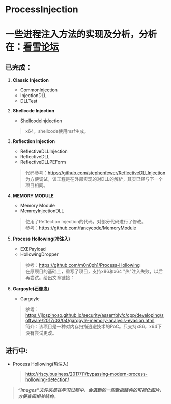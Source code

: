 # **ProcessInjection**

# 一些进程注入方法的实现及分析，分析在：[看雪论坛](https://bbs.pediy.com)


## **已完成**：

1. **Classic Injection**
	* CommonInjection
	* InjectionDLL
	* DLLTest
2. **Shellcode Injection**
	* ShellcodeInjdection
	> x64，shellcode使用msf生成。
3. **Reflection Injection**
  	* ReflectiveDLLInjection
	* ReflectiveDLL
	* ReflectiveDLLPEForm
	>代码参考：https://github.com/stephenfewer/ReflectiveDLLInjection<br/>
	>为方便调试，该工程是在外部实现的对DLL的解析，其实已经与下一个项目相同。
	

4. **MEMORY MODULE**
	
  	* Memory Module
	* MemroyInjectionDLL
	>使用了Reflection Injection的代码，对部分代码进行了修改。<br/>
	>参考：https://github.com/fancycode/MemoryModule	
	

5. **Process Hollowing(冷注入)**
	
  	* EXEPayload
	* HollowingDropper
	>参考：https://github.com/m0n0ph1/Process-Hollowing <br/>
	在原项目的基础上，重写了项目，支持x86和x64
	"热"注入失败，以后再尝试。给出文章链接：
	
6. **Gargoyle(石像鬼)**
	* Gargoyle
	>参考：https://jlospinoso.github.io/security/assembly/c/cpp/developing/software/2017/03/04/gargoyle-memory-analysis-evasion.html <br/>
	>简介：该项目是一种对内存扫描逃避技术的PoC。只支持x86，x64下没有尝试更改。


## **进行中**:<br/>

+ Process Hollowing(热注入)
	>http://riscy.business/2017/11/bypassing-modern-process-hollowing-detection/
	
>***“images”文件夹是在学习过程中，会遇到的一些数据结构的可视化图片，方便查阅相关结构。***
